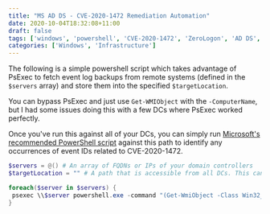 ```yaml
---
title: "MS AD DS - CVE-2020-1472 Remediation Automation"
date: 2020-10-04T18:32:08+11:00
draft: false
tags: ['windows', 'powershell', 'CVE-2020-1472', 'ZeroLogon', 'AD DS', 'Active Directory']
categories: ['Windows', 'Infrastructure']
---
```


The following is a simple powershell script which takes advantage of PsExec to fetch event log backups from remote systems (defined in the `$servers` array) and store them into the specified `$targetLocation`.

You can bypass PsExec and just use `Get-WMIObject` with the `-ComputerName`, but I had some issues doing this with a few DCs where PsExec worked perfectly.

Once you've run this against all of your DCs, you can simply run [Microsoft's recommended PowerShell script](https://support.microsoft.com/en-us/help/4557233/script-to-help-in-monitoring-event-ids-related-to-changes-in-netlogon) against this path to identify any occurrences of event IDs related to CVE-2020-1472.

```powershell
$servers = @() # An array of FQDNs or IPs of your domain controllers
$targetLocation = "" # A path that is accessible from all DCs. This can be a UNC path, or a path local to each DC.

foreach($server in $servers) {
 psexec \\$server powershell.exe -command "(Get-WmiObject -Class Win32_NTEventlogFile | Where-Object LogfileName -eq 'System').BackupEventLog('$($targetLocation)\$($server).evtx')"
}
```